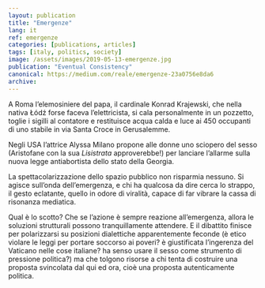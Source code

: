 ```yaml
---
layout: publication
title: "Emergenze"
lang: it
ref: emergenze
categories: [publications, articles]
tags: [italy, politics, society]
image: /assets/images/2019-05-13-emergenze.jpg
publication: "Eventual Consistency"
canonical: https://medium.com/reale/emergenze-23a0756e8da6
archive:
---
```


A Roma l’elemosiniere del papa, il cardinale Konrad Krajewski, che nella nativa Łódź forse faceva l’elettricista, si cala personalmente in un pozzetto, toglie i sigilli al contatore e restituisce acqua calda e luce ai 450 occupanti di uno stabile in via Santa Croce in Gerusalemme.

Negli USA l’attrice Alyssa Milano propone alle donne uno sciopero del sesso (Aristofane con la sua *Lisistrata* approverebbe!) per lanciare l’allarme sulla nuova legge antiabortista dello stato della Georgia.

La spettacolarizzazione dello spazio pubblico non risparmia nessuno. Si agisce sull’onda dell’emergenza, e chi ha qualcosa da dire cerca lo strappo, il gesto eclatante, quello in odore di viralità, capace di far vibrare la cassa di risonanza mediatica.

Qual è lo scotto? Che se l’azione è sempre reazione all’emergenza, allora le soluzioni strutturali possono tranquillamente attendere. E il dibattito finisce per polarizzarsi su posizioni dialettiche apparentemente feconde (è etico violare le leggi per portare soccorso ai poveri? è giustificata l’ingerenza del Vaticano nelle cose italiane? ha senso usare il sesso come strumento di pressione politica?) ma che tolgono risorse a chi tenta di costruire una proposta svincolata dal qui ed ora, cioè una proposta autenticamente politica.

